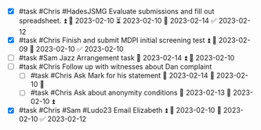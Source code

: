 - [x] #task #Chris #HadesJSMG Evaluate submissions and fill out spreadsheet. ⏫ 🛫 2023-02-10 ⏳ 2023-02-10 📅 2023-02-14 ✅ 2023-02-12
- [x] #task #Chris Finish and submit MDPI initial screening test ⏫ 🛫 2023-02-09 📅 2023-02-10 ✅ 2023-02-10
- [ ] #task #Sam Jazz Arrangement task 📅 2023-02-14 ⏫ 🛫 2023-02-10 
- [ ] #task #Chris Follow up with witnesses about Dan complaint
	- [ ] #task #Chris Ask Mark for his statement 📅 2023-02-14 🛫 2023-02-10 🔼 
	- [ ] #task #Chris Ask about anonymity conditions 📅 2023-02-13 🛫 2023-02-10 ⏫ 
- [x] #task #Chris #Sam #Ludo23 Email Elizabeth ⏫ 🛫 2023-02-10 📅 2023-02-10 ✅ 2023-02-12